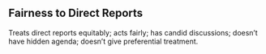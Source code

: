 ## Fairness to Direct Reports

Treats direct reports equitably; acts fairly; has candid discussions; doesn’t have hidden agenda; doesn’t give preferential treatment.